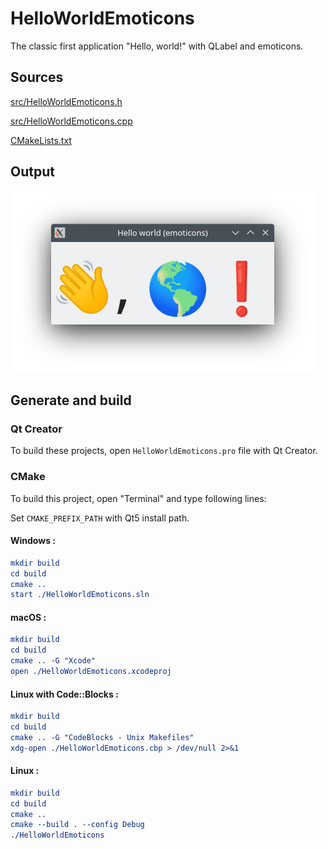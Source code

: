 # HelloWorldEmoticons

The classic first application "Hello, world!" with QLabel and emoticons.

## Sources

[src/HelloWorldEmoticons.h](src/HelloWorldEmoticons.h)

[src/HelloWorldEmoticons.cpp](src/HelloWorldEmoticons.cpp)

[CMakeLists.txt](CMakeLists.txt)

## Output

![Screenshot](../../../docs/Pictures/HelloWorldEmoticons.png)

## Generate and build

### Qt Creator

To build these projects, open `HelloWorldEmoticons.pro` file with Qt Creator.

### CMake

To build this project, open "Terminal" and type following lines:

Set `CMAKE_PREFIX_PATH` with Qt5 install path.

#### Windows :

``` cmake
mkdir build
cd build
cmake ..
start ./HelloWorldEmoticons.sln
```

#### macOS :

``` cmake
mkdir build
cd build
cmake .. -G "Xcode"
open ./HelloWorldEmoticons.xcodeproj
```

#### Linux with Code::Blocks :

``` cmake
mkdir build
cd build
cmake .. -G "CodeBlocks - Unix Makefiles"
xdg-open ./HelloWorldEmoticons.cbp > /dev/null 2>&1
```

#### Linux :

``` cmake
mkdir build
cd build
cmake .. 
cmake --build . --config Debug
./HelloWorldEmoticons
```
